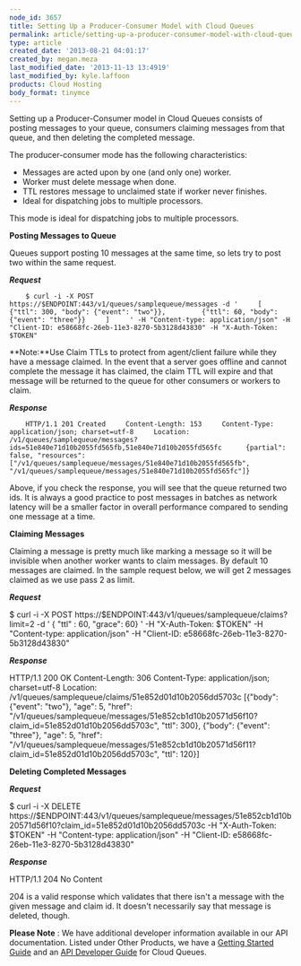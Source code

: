 ```yaml
---
node_id: 3657
title: Setting Up a Producer-Consumer Model with Cloud Queues
permalink: article/setting-up-a-producer-consumer-model-with-cloud-queues
type: article
created_date: '2013-08-21 04:01:17'
created_by: megan.meza
last_modified_date: '2013-11-13 13:4919'
last_modified_by: kyle.laffoon
products: Cloud Hosting
body_format: tinymce
---
```


Setting up a Producer-Consumer model in Cloud Queues consists of posting
messages to your queue, consumers claiming messages from that queue, and
then deleting the completed message. 

The producer-consumer mode has the following characteristics:

-   Messages are acted upon by one (and only one) worker.
-   Worker must delete message when done.
-   TTL restores message to unclaimed state if worker never finishes.
-   Ideal for dispatching jobs to multiple processors.

This mode is ideal for dispatching jobs to multiple processors.

**Posting Messages to Queue**

Queues support posting 10 messages at the same time, so lets try to post
two within the same request.

***Request***

        $ curl -i -X POST https://$ENDPOINT:443/v1/queues/samplequeue/messages -d '     [            {"ttl": 300, "body": {"event": "two"}},         {"ttl": 60, "body": {"event": "three"}}     ]     ' -H "Content-type: application/json" -H "Client-ID: e58668fc-26eb-11e3-8270-5b3128d43830" -H "X-Auth-Token: $TOKEN"

**Note:**Use Claim TTLs to protect from agent/client failure while they
have a message claimed.  In the event that a server goes offline and
cannot complete the message it has claimed, the claim TTL will expire
and that message will be returned to the queue for other consumers or
workers to claim.

***Response***

        HTTP/1.1 201 Created     Content-Length: 153     Content-Type: application/json; charset=utf-8     Location: /v1/queues/samplequeue/messages?ids=51e840e71d10b2055fd565fb,51e840e71d10b2055fd565fc      {partial": false, "resources": ["/v1/queues/samplequeue/messages/51e840e71d10b2055fd565fb", "/v1/queues/samplequeue/messages/51e840e71d10b2055fd565fc"]}

Above, if you check the response, you will see that the queue returned
two ids. It is always a good practice to post messages in batches as
network latency will be a smaller factor in overall performance compared
to sending one message at a time.

**Claiming Messages**

Claiming a message is pretty much like marking a message so it will be
invisible when another worker wants to claim messages. By default 10
messages are claimed. In the sample request below, we will get 2
messages claimed as we use pass 2 as limit.

***Request***

\$ curl -i -X POST
https://\$ENDPOINT:443/v1/queues/samplequeue/claims?limit=2 -d ' { "ttl"
: 60, "grace": 60} ' -H "X-Auth-Token: \$TOKEN" -H "Content-type:
application/json" -H "Client-ID: e58668fc-26eb-11e3-8270-5b3128d43830"

***Response***

HTTP/1.1 200 OK Content-Length: 306 Content-Type: application/json;
charset=utf-8 Location:
/v1/queues/samplequeue/claims/51e852d01d10b2056dd5703c [{"body":
{"event": "two"}, "age": 5, "href":
"/v1/queues/samplequeue/messages/51e852cb1d10b20571d56f10?claim\_id=51e852d01d10b2056dd5703c",
"ttl": 300}, {"body": {"event": "three"}, "age": 5, "href":
"/v1/queues/samplequeue/messages/51e852cb1d10b20571d56f11?claim\_id=51e852d01d10b2056dd5703c",
"ttl": 120}]

**Deleting Completed Messages**

***Request***

\$ curl -i -X DELETE
https://\$ENDPOINT:443/v1/queues/samplequeue/messages/51e852cb1d10b20571d56f10?claim\_id=51e852d01d10b2056dd5703c
-H "X-Auth-Token: \$TOKEN" -H "Content-type: application/json" -H
"Client-ID: e58668fc-26eb-11e3-8270-5b3128d43830"

***Response***

HTTP/1.1 204 No Content

204 is a valid response which validates that there isn't a message with
the given message and claim id. It doesn't necessarily say that message
is deleted, though.

**Please Note** : We have additional developer information available in
our API documentation. Listed under Other Products, we have a [Getting
Started
Guide](http://docs-internal.rackspace.com/queues/api/v1.0/cq-gettingstarted/content/doc-change-history.html)
and an [API Developer
Guide](http://docs-internal.rackspace.com/queues/api/v1.0/cq-devguide/content/overview.html)
for Cloud Queues.

